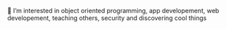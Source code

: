 👀 I’m interested in object oriented programming, app developement, web developement, teaching others, security and discovering cool things

<!---
elementzero23/elementzero23 is a ✨ special ✨ repository because its `README.md` (this file) appears on your GitHub profile.
You can click the Preview link to take a look at your changes.
--->
